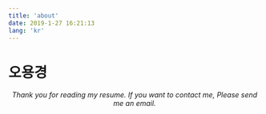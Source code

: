```yaml
---
title: 'about'
date: 2019-1-27 16:21:13
lang: 'kr'
---
```


# 오용경

<div align="center">

_Thank you for reading my resume. If you want to contact me, Please send me an email._

</div>
